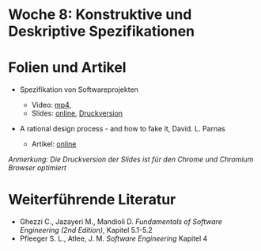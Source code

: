 # Woche 8: Konstruktive und Deskriptive Spezifikationen

# Folien und Artikel

* Spezifikation von Softwareprojekten
    * Video:  [mp4](https://drive.switch.ch/index.php/s/kNHnLQQMO14p0sM),  
    * Slides: [online](./slides/specification-overview.html), [Druckversion](./slides/specification-overview.html?print-pdf)

* A rational design process - and how to fake it, David. L. Parnas
    * Artikel: [online](https://users.ece.utexas.edu/~perry/education/SE-Intro/fakeit.pdf)

*Anmerkung: Die Druckversion der Slides ist für den Chrome und Chromium Browser optimiert*


# Weiterführende Literatur
* Ghezzi C., Jazayeri M., Mandioli D. *Fundamentals of Software Engineering (2nd Edition)*, Kapitel 5.1-5.2
* Pfleeger S. L., Atlee, J. M. *Software Engineering* Kapitel 4
